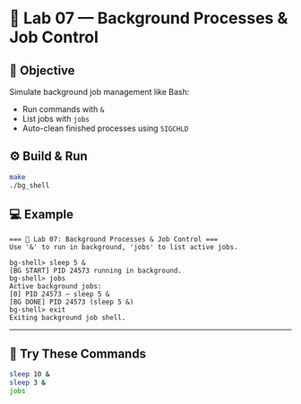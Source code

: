 # 🧪 Lab 07 — Background Processes & Job Control

## 🎯 Objective
Simulate background job management like Bash:
- Run commands with `&`
- List jobs with `jobs`
- Auto-clean finished processes using `SIGCHLD`

## ⚙️ Build & Run
```bash
make
./bg_shell
````

## 💻 Example

```
=== 🧪 Lab 07: Background Processes & Job Control ===
Use '&' to run in background, 'jobs' to list active jobs.

bg-shell> sleep 5 &
[BG START] PID 24573 running in background.
bg-shell> jobs
Active background jobs:
[0] PID 24573 — sleep 5 &
[BG DONE] PID 24573 (sleep 5 &)
bg-shell> exit
Exiting background job shell.
```

---

## 🧠 Try These Commands

```bash
sleep 10 &
sleep 3 &
jobs
```


